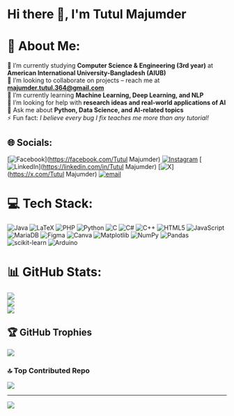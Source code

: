 # Hi there 👋, I'm Tutul Majumder  

# 💫 About Me:
🔭 I’m currently studying **Computer Science & Engineering (3rd year)** at **American International University-Bangladesh (AIUB)**  <br>👯 I’m looking to collaborate on projects – reach me at **majumder.tutul.364@gmail.com**  <br>🌱 I’m currently learning **Machine Learning, Deep Learning, and NLP**  <br>🤝 I’m looking for help with **research ideas and real-world applications of AI**  <br>💬 Ask me about **Python, Data Science, and AI-related topics**  <br>⚡ Fun fact: *I believe every bug I fix teaches me more than any tutorial!*


## 🌐 Socials:
[![Facebook](https://img.shields.io/badge/Facebook-%231877F2.svg?logo=Facebook&logoColor=white)](https://facebook.com/Tutul Majumder) [![Instagram](https://img.shields.io/badge/Instagram-%23E4405F.svg?logo=Instagram&logoColor=white)](https://instagram.com/2tul_aaaaaa) [![LinkedIn](https://img.shields.io/badge/LinkedIn-%230077B5.svg?logo=linkedin&logoColor=white)](https://linkedin.com/in/Tutul Majumder) [![X](https://img.shields.io/badge/X-black.svg?logo=X&logoColor=white)](https://x.com/Tutul Majumder) [![email](https://img.shields.io/badge/Email-D14836?logo=gmail&logoColor=white)](mailto:majumder.tutul.364@gmail.com) 

# 💻 Tech Stack:
![Java](https://img.shields.io/badge/java-%23ED8B00.svg?style=for-the-badge&logo=openjdk&logoColor=white) ![LaTeX](https://img.shields.io/badge/latex-%23008080.svg?style=for-the-badge&logo=latex&logoColor=white) ![PHP](https://img.shields.io/badge/php-%23777BB4.svg?style=for-the-badge&logo=php&logoColor=white) ![Python](https://img.shields.io/badge/python-3670A0?style=for-the-badge&logo=python&logoColor=ffdd54) ![C](https://img.shields.io/badge/c-%2300599C.svg?style=for-the-badge&logo=c&logoColor=white) ![C#](https://img.shields.io/badge/c%23-%23239120.svg?style=for-the-badge&logo=csharp&logoColor=white) ![C++](https://img.shields.io/badge/c++-%2300599C.svg?style=for-the-badge&logo=c%2B%2B&logoColor=white) ![HTML5](https://img.shields.io/badge/html5-%23E34F26.svg?style=for-the-badge&logo=html5&logoColor=white) ![JavaScript](https://img.shields.io/badge/javascript-%23323330.svg?style=for-the-badge&logo=javascript&logoColor=%23F7DF1E) ![MariaDB](https://img.shields.io/badge/MariaDB-003545?style=for-the-badge&logo=mariadb&logoColor=white) ![Figma](https://img.shields.io/badge/figma-%23F24E1E.svg?style=for-the-badge&logo=figma&logoColor=white) ![Canva](https://img.shields.io/badge/Canva-%2300C4CC.svg?style=for-the-badge&logo=Canva&logoColor=white) ![Matplotlib](https://img.shields.io/badge/Matplotlib-%23ffffff.svg?style=for-the-badge&logo=Matplotlib&logoColor=black) ![NumPy](https://img.shields.io/badge/numpy-%23013243.svg?style=for-the-badge&logo=numpy&logoColor=white) ![Pandas](https://img.shields.io/badge/pandas-%23150458.svg?style=for-the-badge&logo=pandas&logoColor=white) ![scikit-learn](https://img.shields.io/badge/scikit--learn-%23F7931E.svg?style=for-the-badge&logo=scikit-learn&logoColor=white) ![Arduino](https://img.shields.io/badge/-Arduino-00979D?style=for-the-badge&logo=Arduino&logoColor=white)
# 📊 GitHub Stats:
![](https://github-readme-stats.vercel.app/api?username=TutulMajumder&theme=dark&hide_border=false&include_all_commits=true&count_private=true)<br/>
![](https://nirzak-streak-stats.vercel.app/?user=TutulMajumder&theme=dark&hide_border=false)<br/>
![](https://github-readme-stats.vercel.app/api/top-langs/?username=TutulMajumder&theme=dark&hide_border=false&include_all_commits=true&count_private=true&layout=compact)

## 🏆 GitHub Trophies
![](https://github-profile-trophy.vercel.app/?username=TutulMajumder&theme=radical&no-frame=false&no-bg=false&margin-w=4)

### 🔝 Top Contributed Repo
![](https://github-contributor-stats.vercel.app/api?username=TutulMajumder&limit=5&theme=dark&combine_all_yearly_contributions=true)

---
[![](https://visitcount.itsvg.in/api?id=TutulMajumder&icon=1&color=0)](https://visitcount.itsvg.in)

<!-- Proudly created with GPRM ( https://gprm.itsvg.in ) -->
